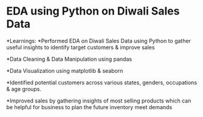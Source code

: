 # EDA using Python on Diwali Sales Data

*Learnings:
  *Performed EDA on Diwali Sales Data using Python to gather useful insights to identify target customers & improve sales

  *Data Cleaning & Data Manipulation using pandas

  *Data Visualization using matplotlib & seaborn

  *Identified potential customers across various states, genders, occupations & age groups.

  *Improved sales by gathering insights of most selling products which can be helpful for business to plan the future inventory meet demands
